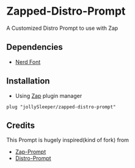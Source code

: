 # Zapped-Distro-Prompt
A Customized Distro Prompt to use with Zap<BR>

## Dependencies
- [Nerd Font](https://github.com/ryanoasis/nerd-fonts)

## Installation
- Using [Zap](https://github.com/zap-zsh/zap) plugin manager
```
plug "jollySleeper/zapped-distro-prompt"
```

## Credits
This Prompt is hugely inspired(kind of fork) from
- [Zap-Prompt](https://github.com/zap-zsh/zap-prompt)
- [Distro-Prompt](https://github.com/MAHcodes/distro-prompt)
